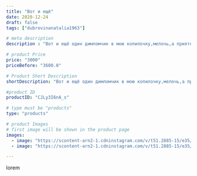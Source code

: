 ```yaml
---
title: "Вот и ещё"
date: 2020-12-24
draft: false
tags: ["dubrovinanatalia1963"]

# meta description
description : "Вот и ещё один димломчик в мою копилочку,мелочь,а приятно"

# product Price
price: "3000"
priceBefore: "3600.0"

# Product Short Description
shortDescription: "Вот и ещё один димломчик в мою копилочку,мелочь,а приятно"

#product ID
productID: "CJLy3I6nA_s"

# type must be "products"
type: "products"

# product Images
# first image will be shown in the product page
images:
  - image: "https://scontent-arn2-1.cdninstagram.com/v/t51.2885-15/e35/132324420_773540676566925_336945440311600247_n.jpg?se=7&tp=1&_nc_ht=scontent-arn2-1.cdninstagram.com&_nc_cat=109&_nc_ohc=4uAKgVDiUmMAX_8mP-c&oh=8919d258518ccd0bc14bb5dd7c060576&oe=606AE632&ig_cache_key=MjQ3MTI5MjUwOTAyNjY3MzIzNg%3D%3D.2"
  - image: "https://scontent-arn2-1.cdninstagram.com/v/t51.2885-15/e35/133100497_745081559751383_7670765102922684293_n.jpg?se=8&tp=1&_nc_ht=scontent-arn2-1.cdninstagram.com&_nc_cat=111&_nc_ohc=-q9dKKtNouMAX-H-Ucx&oh=fb3dafef16e9231702a098819607564f&oe=606C6B2C&ig_cache_key=MjQ3MTI5MjUwOTAwOTgyNjkxMA%3D%3D.2"

---
```

lorem
